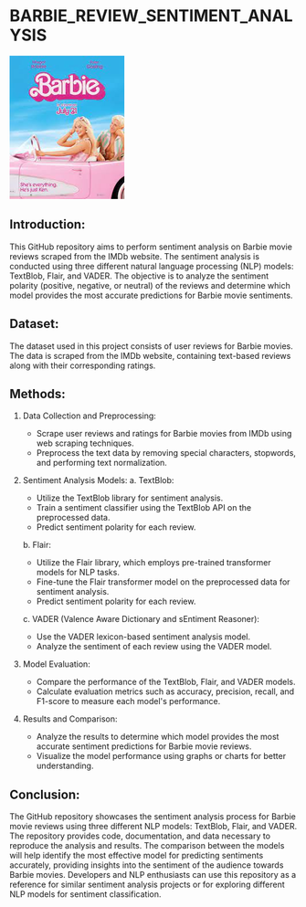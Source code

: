 # BARBIE_REVIEW_SENTIMENT_ANALYSIS
![Landing Page](https://github.com/Harshita-b/Barbie-Movie-Sentimental-Analysis/blob/main/barbie.jpg)

## Introduction:
This GitHub repository aims to perform sentiment analysis on Barbie movie reviews scraped from the IMDb website. The sentiment analysis is conducted using three different natural language processing (NLP) models: TextBlob, Flair, and VADER. The objective is to analyze the sentiment polarity (positive, negative, or neutral) of the reviews and determine which model provides the most accurate predictions for Barbie movie sentiments.

## Dataset:
The dataset used in this project consists of user reviews for Barbie movies. The data is scraped from the IMDb website, containing text-based reviews along with their corresponding ratings.

## Methods:
1. Data Collection and Preprocessing:
   - Scrape user reviews and ratings for Barbie movies from IMDb using web scraping techniques.
   - Preprocess the text data by removing special characters, stopwords, and performing text normalization.

2. Sentiment Analysis Models:
   a. TextBlob:
      - Utilize the TextBlob library for sentiment analysis.
      - Train a sentiment classifier using the TextBlob API on the preprocessed data.
      - Predict sentiment polarity for each review.

   b. Flair:
      - Utilize the Flair library, which employs pre-trained transformer models for NLP tasks.
      - Fine-tune the Flair transformer model on the preprocessed data for sentiment analysis.
      - Predict sentiment polarity for each review.

   c. VADER (Valence Aware Dictionary and sEntiment Reasoner):
      - Use the VADER lexicon-based sentiment analysis model.
      - Analyze the sentiment of each review using the VADER model.

3. Model Evaluation:
   - Compare the performance of the TextBlob, Flair, and VADER models.
   - Calculate evaluation metrics such as accuracy, precision, recall, and F1-score to measure each model's performance.

4. Results and Comparison:
   - Analyze the results to determine which model provides the most accurate sentiment predictions for Barbie movie reviews.
   - Visualize the model performance using graphs or charts for better understanding.

## Conclusion:
The GitHub repository showcases the sentiment analysis process for Barbie movie reviews using three different NLP models: TextBlob, Flair, and VADER. The repository provides code, documentation, and data necessary to reproduce the analysis and results. The comparison between the models will help identify the most effective model for predicting sentiments accurately, providing insights into the sentiment of the audience towards Barbie movies. Developers and NLP enthusiasts can use this repository as a reference for similar sentiment analysis projects or for exploring different NLP models for sentiment classification.
